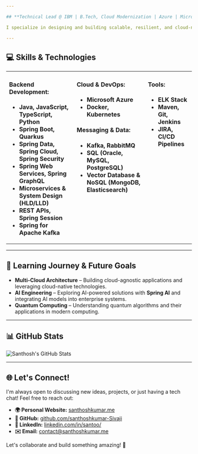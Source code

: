 ```yaml
---

## **Technical Lead @ IBM | B.Tech, Cloud Modernization | Azure | Microservices | Java | Fullstack** 🚀  

I specialize in designing and building scalable, resilient, and cloud-native applications. With expertise in **Java, Microservices, and Fullstack Development**, I focus on modernizing enterprise applications using **Azure, Spring Boot, and Kubernetes**. Passionate about **AI, Multi-Cloud Architecture, and Quantum Computing**, I am continuously exploring cutting-edge technologies to build innovative solutions.

---
```


## 💻 **Skills & Technologies**  
<div>
<table>
  <tr>
    <td valign="top">
      <h4>Backend Development:</h4>
      <ul>
        <li><strong>Java, JavaScript, TypeScript, Python</strong></li>
        <li><strong>Spring Boot, Quarkus</strong></li>
        <li><strong>Spring Data, Spring Cloud, Spring Security</strong></li>
        <li><strong>Spring Web Services, Spring GraphQL</strong></li>
        <li><strong>Microservices & System Design (HLD/LLD)</strong></li>
        <li><strong>REST APIs, Spring Session</strong></li>
        <li><strong>Spring for Apache Kafka</strong></li>
      </ul>
    </td>
    <td valign="top">
      <h4>Cloud & DevOps:</h4>
      <ul>
        <li><strong>Microsoft Azure</strong></li>
        <li><strong>Docker, Kubernetes</strong></li>
      </ul>
      <h4>Messaging & Data:</h4>
      <ul>
        <li><strong>Kafka, RabbitMQ</strong></li>
        <li><strong>SQL (Oracle, MySQL, PostgreSQL)</strong></li>
        <li><strong>Vector Database & NoSQL (MongoDB, Elasticsearch)</strong></li>
      </ul>
    </td>
    <td valign="top">
      <h4>Tools:</h4>
      <ul>
        <li><strong>ELK Stack</strong></li>
        <li><strong>Maven, Git, Jenkins</strong></li>
        <li><strong>JIRA, CI/CD Pipelines</strong></li>
      </ul>
    </td>
  </tr>
</table>
</div>

---

## 🚀 **Learning Journey & Future Goals**  
- **Multi-Cloud Architecture** – Building cloud-agnostic applications and leveraging cloud-native technologies.  
- **AI Engineering** – Exploring AI-powered solutions with **Spring AI** and integrating AI models into enterprise systems.  
- **Quantum Computing** – Understanding quantum algorithms and their applications in modern computing.  

---

## 📊 **GitHub Stats**  
![Santhosh's GitHub Stats](https://github-readme-stats.vercel.app/api?username=santhoshkumar-Sivaji&show_icons=true&theme=radical)  

---

## 🌐 **Let's Connect!**  
I'm always open to discussing new ideas, projects, or just having a tech chat! Feel free to reach out:  

- **🌍 Personal Website:** [santhoshkumar.me](https://santhoshkumar.me)  
- **🐙 GitHub:** [github.com/santhoshkumar-Sivaji](https://github.com/santhoshkumar-Sivaji)  
- **💼 LinkedIn:** [linkedin.com/in/santoo/](https://www.linkedin.com/in/santoo/)  
- **✉️ Email:** contact@santhoshkumar.me

Let's collaborate and build something amazing! 🚀  


<!---
santhoshkumar-Sivaji/santhoshkumar-Sivaji is a ✨ special ✨ repository because its `README.md` (this file) appears on your GitHub profile.
You can click the Preview link to take a look at your changes.
--->
